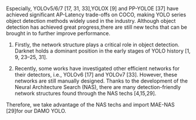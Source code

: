 Especially, YOLOv5/6/7 [17, 31, 33],YOLOX [9] and PP-YOLOE [37] have achieved significant AP-Latency trade-offs on COCO,
    making YOLO series object detection methods widely used in the industry.
    Although object detection has achieved great progress,there are still new techs that can be brought in to further
    improve performance.

1.  Firstly, the network structure plays a critical role in object detection. Darknet holds a dominant position in the early stages of YOLO history [1, 9, 23–25, 31].

2. Recently, some works have investigated other efficient networks for their detectors, i.e., YOLOv6 [17] and YOLOv7 [33]. 
However, these networks are still manually designed. Thanks to the development of the Neural Architecture Search (NAS), there are many detection-friendly
network structures found through the NAS techs [4,15,29].

Therefore, we take advantage of the NAS techs and import MAE-NAS [29]for our DAMO YOLO.